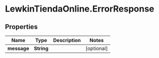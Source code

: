 # LewkinTiendaOnline.ErrorResponse

## Properties

Name | Type | Description | Notes
------------ | ------------- | ------------- | -------------
**message** | **String** |  | [optional] 


